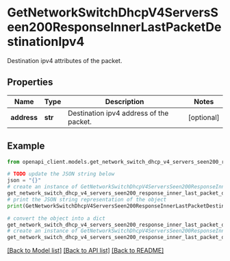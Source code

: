 # GetNetworkSwitchDhcpV4ServersSeen200ResponseInnerLastPacketDestinationIpv4

Destination ipv4 attributes of the packet.

## Properties

Name | Type | Description | Notes
------------ | ------------- | ------------- | -------------
**address** | **str** | Destination ipv4 address of the packet. | [optional] 

## Example

```python
from openapi_client.models.get_network_switch_dhcp_v4_servers_seen200_response_inner_last_packet_destination_ipv4 import GetNetworkSwitchDhcpV4ServersSeen200ResponseInnerLastPacketDestinationIpv4

# TODO update the JSON string below
json = "{}"
# create an instance of GetNetworkSwitchDhcpV4ServersSeen200ResponseInnerLastPacketDestinationIpv4 from a JSON string
get_network_switch_dhcp_v4_servers_seen200_response_inner_last_packet_destination_ipv4_instance = GetNetworkSwitchDhcpV4ServersSeen200ResponseInnerLastPacketDestinationIpv4.from_json(json)
# print the JSON string representation of the object
print(GetNetworkSwitchDhcpV4ServersSeen200ResponseInnerLastPacketDestinationIpv4.to_json())

# convert the object into a dict
get_network_switch_dhcp_v4_servers_seen200_response_inner_last_packet_destination_ipv4_dict = get_network_switch_dhcp_v4_servers_seen200_response_inner_last_packet_destination_ipv4_instance.to_dict()
# create an instance of GetNetworkSwitchDhcpV4ServersSeen200ResponseInnerLastPacketDestinationIpv4 from a dict
get_network_switch_dhcp_v4_servers_seen200_response_inner_last_packet_destination_ipv4_from_dict = GetNetworkSwitchDhcpV4ServersSeen200ResponseInnerLastPacketDestinationIpv4.from_dict(get_network_switch_dhcp_v4_servers_seen200_response_inner_last_packet_destination_ipv4_dict)
```
[[Back to Model list]](../README.md#documentation-for-models) [[Back to API list]](../README.md#documentation-for-api-endpoints) [[Back to README]](../README.md)


